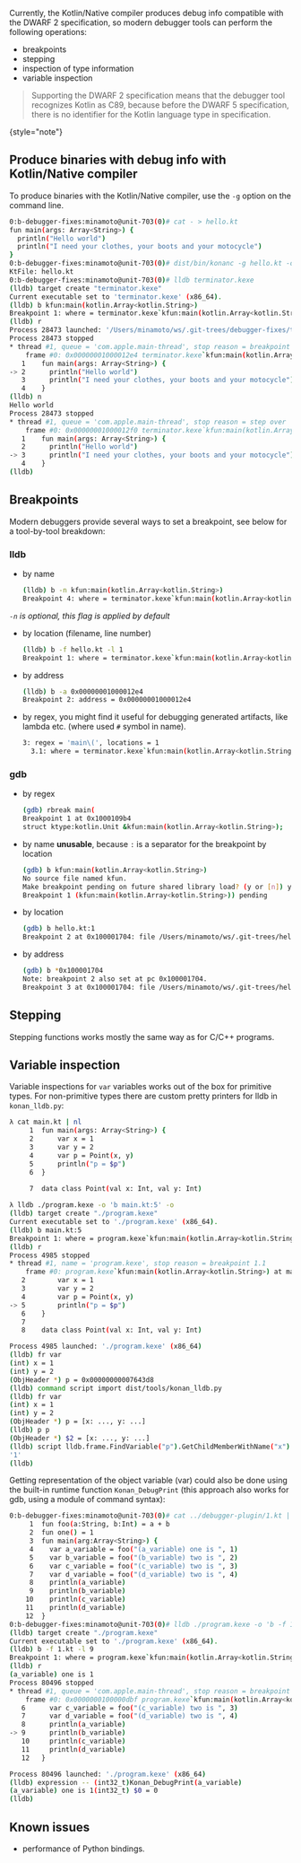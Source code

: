 [//]: # (title: Debugging Kotlin/Native)

Currently, the Kotlin/Native compiler produces debug info compatible with the DWARF 2 specification, so modern debugger tools can
perform the following operations:
- breakpoints
- stepping
- inspection of type information
- variable inspection

>Supporting the DWARF 2 specification means that the debugger tool recognizes Kotlin as C89, because before the DWARF 5 specification, there is no identifier for the Kotlin language type in specification.
>
{style="note"}

## Produce binaries with debug info with Kotlin/Native compiler

To produce binaries with the Kotlin/Native compiler, use the ``-g`` option on the command line.

```bash
0:b-debugger-fixes:minamoto@unit-703(0)# cat - > hello.kt
fun main(args: Array<String>) {
  println("Hello world")
  println("I need your clothes, your boots and your motocycle")
}
0:b-debugger-fixes:minamoto@unit-703(0)# dist/bin/konanc -g hello.kt -o terminator
KtFile: hello.kt
0:b-debugger-fixes:minamoto@unit-703(0)# lldb terminator.kexe
(lldb) target create "terminator.kexe"
Current executable set to 'terminator.kexe' (x86_64).
(lldb) b kfun:main(kotlin.Array<kotlin.String>)
Breakpoint 1: where = terminator.kexe`kfun:main(kotlin.Array<kotlin.String>) + 4 at hello.kt:2, address = 0x00000001000012e4
(lldb) r
Process 28473 launched: '/Users/minamoto/ws/.git-trees/debugger-fixes/terminator.kexe' (x86_64)
Process 28473 stopped
* thread #1, queue = 'com.apple.main-thread', stop reason = breakpoint 1.1
    frame #0: 0x00000001000012e4 terminator.kexe`kfun:main(kotlin.Array<kotlin.String>) at hello.kt:2
   1    fun main(args: Array<String>) {
-> 2      println("Hello world")
   3      println("I need your clothes, your boots and your motocycle")
   4    }
(lldb) n
Hello world
Process 28473 stopped
* thread #1, queue = 'com.apple.main-thread', stop reason = step over
    frame #0: 0x00000001000012f0 terminator.kexe`kfun:main(kotlin.Array<kotlin.String>) at hello.kt:3
   1    fun main(args: Array<String>) {
   2      println("Hello world")
-> 3      println("I need your clothes, your boots and your motocycle")
   4    }
(lldb)
```

## Breakpoints

Modern debuggers provide several ways to set a breakpoint, see below for a tool-by-tool breakdown:

### lldb

- by name

    ```bash
    (lldb) b -n kfun:main(kotlin.Array<kotlin.String>)
    Breakpoint 4: where = terminator.kexe`kfun:main(kotlin.Array<kotlin.String>) + 4 at hello.kt:2, address = 0x00000001000012e4
    ```

_``-n`` is optional, this flag is applied by default_
- by location (filename, line number)

    ```bash
    (lldb) b -f hello.kt -l 1
    Breakpoint 1: where = terminator.kexe`kfun:main(kotlin.Array<kotlin.String>) + 4 at hello.kt:2, address = 0x00000001000012e4
    ```

- by address

    ```bash
    (lldb) b -a 0x00000001000012e4
    Breakpoint 2: address = 0x00000001000012e4
    ```

- by regex, you might find it useful for debugging generated artifacts, like lambda etc. (where used ``#`` symbol in name).

    ```bash
    3: regex = 'main\(', locations = 1
      3.1: where = terminator.kexe`kfun:main(kotlin.Array<kotlin.String>) + 4 at hello.kt:2, address = terminator.kexe[0x00000001000012e4], unresolved, hit count = 0
    ```

### gdb

- by regex

    ```bash
    (gdb) rbreak main(
    Breakpoint 1 at 0x1000109b4
    struct ktype:kotlin.Unit &kfun:main(kotlin.Array<kotlin.String>);
    ```

- by name __unusable__, because ``:`` is a separator for the breakpoint by location
    
    ```bash
    (gdb) b kfun:main(kotlin.Array<kotlin.String>)
    No source file named kfun.
    Make breakpoint pending on future shared library load? (y or [n]) y
    Breakpoint 1 (kfun:main(kotlin.Array<kotlin.String>)) pending
    ```

- by location

    ```bash
    (gdb) b hello.kt:1
    Breakpoint 2 at 0x100001704: file /Users/minamoto/ws/.git-trees/hello.kt, line 1.
    ```

- by address

    ```bash
    (gdb) b *0x100001704
    Note: breakpoint 2 also set at pc 0x100001704.
    Breakpoint 3 at 0x100001704: file /Users/minamoto/ws/.git-trees/hello.kt, line 2.
    ```

## Stepping

Stepping functions works mostly the same way as for C/C++ programs.

## Variable inspection

Variable inspections for `var` variables works out of the box for primitive types.
For non-primitive types there are custom pretty printers for lldb in
`konan_lldb.py`:

```bash
λ cat main.kt | nl
     1  fun main(args: Array<String>) {
     2      var x = 1
     3      var y = 2
     4      var p = Point(x, y)
     5      println("p = $p")
     6  }
       
     7  data class Point(val x: Int, val y: Int)

λ lldb ./program.kexe -o 'b main.kt:5' -o
(lldb) target create "./program.kexe"
Current executable set to './program.kexe' (x86_64).
(lldb) b main.kt:5
Breakpoint 1: where = program.kexe`kfun:main(kotlin.Array<kotlin.String>) + 289 at main.kt:5, address = 0x000000000040af11
(lldb) r
Process 4985 stopped
* thread #1, name = 'program.kexe', stop reason = breakpoint 1.1
    frame #0: program.kexe`kfun:main(kotlin.Array<kotlin.String>) at main.kt:5
   2        var x = 1
   3        var y = 2
   4        var p = Point(x, y)
-> 5        println("p = $p")
   6    }
   7   
   8    data class Point(val x: Int, val y: Int)

Process 4985 launched: './program.kexe' (x86_64)
(lldb) fr var
(int) x = 1
(int) y = 2
(ObjHeader *) p = 0x00000000007643d8
(lldb) command script import dist/tools/konan_lldb.py
(lldb) fr var
(int) x = 1
(int) y = 2
(ObjHeader *) p = [x: ..., y: ...]
(lldb) p p
(ObjHeader *) $2 = [x: ..., y: ...]
(lldb) script lldb.frame.FindVariable("p").GetChildMemberWithName("x").Dereference().GetValue()
'1'
(lldb) 
```

Getting representation of the object variable (var) could also be done using the
built-in runtime function `Konan_DebugPrint` (this approach also works for gdb,
using a module of command syntax):

```bash
0:b-debugger-fixes:minamoto@unit-703(0)# cat ../debugger-plugin/1.kt | nl -p
     1  fun foo(a:String, b:Int) = a + b
     2  fun one() = 1
     3  fun main(arg:Array<String>) {
     4    var a_variable = foo("(a_variable) one is ", 1)
     5    var b_variable = foo("(b_variable) two is ", 2)
     6    var c_variable = foo("(c_variable) two is ", 3)
     7    var d_variable = foo("(d_variable) two is ", 4)
     8    println(a_variable)
     9    println(b_variable)
    10    println(c_variable)
    11    println(d_variable)
    12  }
0:b-debugger-fixes:minamoto@unit-703(0)# lldb ./program.kexe -o 'b -f 1.kt -l 9' -o r
(lldb) target create "./program.kexe"
Current executable set to './program.kexe' (x86_64).
(lldb) b -f 1.kt -l 9
Breakpoint 1: where = program.kexe`kfun:main(kotlin.Array<kotlin.String>) + 463 at 1.kt:9, address = 0x0000000100000dbf
(lldb) r
(a_variable) one is 1
Process 80496 stopped
* thread #1, queue = 'com.apple.main-thread', stop reason = breakpoint 1.1
    frame #0: 0x0000000100000dbf program.kexe`kfun:main(kotlin.Array<kotlin.String>) at 1.kt:9
   6      var c_variable = foo("(c_variable) two is ", 3)
   7      var d_variable = foo("(d_variable) two is ", 4)
   8      println(a_variable)
-> 9      println(b_variable)
   10     println(c_variable)
   11     println(d_variable)
   12   }

Process 80496 launched: './program.kexe' (x86_64)
(lldb) expression -- (int32_t)Konan_DebugPrint(a_variable)
(a_variable) one is 1(int32_t) $0 = 0
(lldb)

```

## Known issues

- performance of Python bindings.
